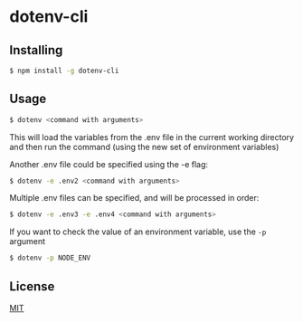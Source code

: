 # dotenv-cli

## Installing

```bash
$ npm install -g dotenv-cli
```

## Usage

```bash
$ dotenv <command with arguments>
```

This will load the variables from the .env file in the current working directory and then run the command (using the new set of environment variables)

Another .env file could be specified using the -e flag:
```bash
$ dotenv -e .env2 <command with arguments>
```

Multiple .env files can be specified, and will be processed in order:
```bash
$ dotenv -e .env3 -e .env4 <command with arguments>
```

If you want to check the value of an environment variable, use the `-p` argument
```bash
$ dotenv -p NODE_ENV
```

## License

[MIT](https://en.wikipedia.org/wiki/MIT_License)

